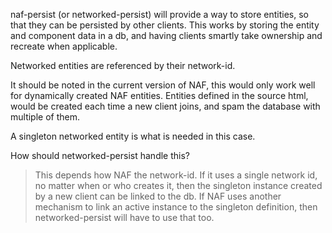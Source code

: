 naf-persist (or networked-persist) will provide a way to store entities, so that they can be persisted by other clients. This works by storing the entity and component data in a db, and having clients smartly take ownership and recreate when applicable.

Networked entities are referenced by their network-id.

It should be noted in the current version of NAF, this would only work well for dynamically created NAF entities. Entities defined in the source html, would be created each time a new client joins, and spam the database with multiple of them. 

A singleton networked entity is what is needed in this case.

How should networked-persist handle this?
> This depends how NAF the network-id. If it uses a single network id, no matter when or who creates it, then the singleton instance created by a new client can be linked to the db. If NAF uses another mechanism to link an active instance to the singleton definition, then networked-persist will have to use that too.